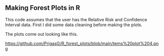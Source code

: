 ## Making Forest Plots in R
This code assumes that the user has the Relative Risk and Confidence Interval data. First I did some data cleaning before making the plots. 

The plots come out looking like this. 

https://github.com/PrigasG/R_forest_plots/blob/main/tems%20plot%204.png


